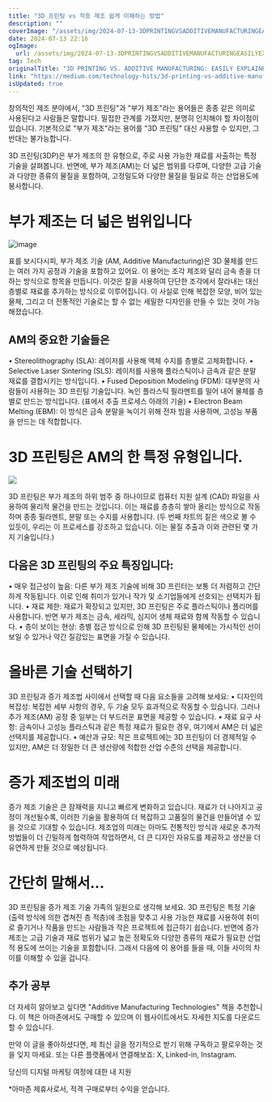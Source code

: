 ```yaml
---
title: "3D 프린팅 vs 적층 제조 쉽게 이해하는 방법"
description: ""
coverImage: "/assets/img/2024-07-13-3DPRINTINGVSADDITIVEMANUFACTURINGEASILYEXPLAINED_0.png"
date: 2024-07-13 22:16
ogImage: 
  url: /assets/img/2024-07-13-3DPRINTINGVSADDITIVEMANUFACTURINGEASILYEXPLAINED_0.png
tag: Tech
originalTitle: "3D PRINTING VS. ADDITIVE MANUFACTURING: EASILY EXPLAINED"
link: "https://medium.com/technology-hits/3d-printing-vs-additive-manufacturing-easily-explained-5ce5a7f5688b"
isUpdated: true
---
```






창의적인 제조 분야에서, "3D 프린팅"과 "부가 제조"라는 용어들은 종종 같은 의미로 사용된다고 사람들은 말합니다. 밀접한 관계를 가졌지만, 분명히 인지해야 할 차이점이 있습니다. 기본적으로 "부가 제조"라는 용어를 "3D 프린팅" 대신 사용할 수 있지만, 그 반대는 불가능합니다.

3D 프린팅(3DP)은 부가 제조의 한 유형으로, 주로 사용 가능한 재료를 사출하는 특정 기술을 살펴봅니다. 반면에, 부가 제조(AM)는 더 넓은 범위를 다루며, 다양한 고급 기술과 다양한 종류의 물질을 포함하여, 고정밀도와 다양한 물질을 필요로 하는 산업용도에 봉사합니다.

# 부가 제조는 더 넓은 범위입니다

![image](/assets/img/2024-07-13-3DPRINTINGVSADDITIVEMANUFACTURINGEASILYEXPLAINED_0.png)

<div class="content-ad"></div>

표를 보시다시피, 부가 제조 기술 (AM, Additive Manufacturing)은 3D 물체를 만드는 여러 가지 공정과 기술을 포함하고 있어요. 이 용어는 조각 제조와 달리 금속 층을 더하는 방식으로 항목을 만듭니다. 이것은 칼을 사용하여 단단한 조각에서 잘라내는 대신 층별로 재료를 추가하는 방식으로 이루어집니다. 이 사실로 인해 복잡한 모양, 비어 있는 물체, 그리고 더 전통적인 기술로는 할 수 없는 세밀한 디자인을 만들 수 있는 것이 가능해졌습니다.

## AM의 중요한 기술들은

• Stereolithography (SLA): 레이저를 사용해 액체 수지를 층별로 고체화합니다.
• Selective Laser Sintering (SLS): 레이저를 사용해 플라스틱이나 금속과 같은 분말 재료를 결합시키는 방식입니다.
• Fused Deposition Modeling (FDM): 대부분의 사람들이 사용하는 3D 프린팅 기술입니다. 녹인 플라스틱 필라멘트를 밀어 내어 물체를 층별로 만드는 방식입니다. (표에서 추출 프로세스 아래의 기술)
• Electron Beam Melting (EBM): 이 방식은 금속 분말을 녹이기 위해 전자 빔을 사용하며, 고성능 부품을 만드는 데 적합합니다.

# 3D 프린팅은 AM의 한 특정 유형입니다.

<div class="content-ad"></div>

<img src="/assets/img/2024-07-13-3DPRINTINGVSADDITIVEMANUFACTURINGEASILYEXPLAINED_1.png" />

3D 프린팅은 부가 제조의 하위 범주 중 하나이므로 컴퓨터 지원 설계 (CAD) 파일을 사용하여 물리적 물건을 만드는 것입니다. 이는 재료를 층층히 쌓아 올리는 방식으로 작동하며 종종 필라멘트, 분말 또는 수지를 사용합니다. (두 번째 차트의 짙은 색으로 볼 수 있듯이, 우리는 이 프로세스를 강조하고 있습니다. 이는 물질 추출과 이와 관련된 몇 가지 기술입니다.)

## 다음은 3D 프린팅의 주요 특징입니다:

• 매우 접근성이 높음: 다른 부가 제조 기술에 비해 3D 프린터는 보통 더 저렴하고 간단하게 작동됩니다. 이로 인해 취미가 있거나 작가 및 소기업들에게 선호되는 선택지가 됩니다.
• 재료 제한: 재료가 확장되고 있지만, 3D 프린팅은 주로 플라스틱이나 폴리머를 사용합니다. 반면 부가 제조는 금속, 세라믹, 심지어 생체 재료와 함께 작동할 수 있습니다.
• 층이 보이는 현상: 층별 접근 방식으로 인해 3D 프린팅된 물체에는 가시적인 선이 보일 수 있거나 약간 질감있는 표면을 가질 수 있습니다.

<div class="content-ad"></div>

# 올바른 기술 선택하기

3D 프린팅과 증가 제조법 사이에서 선택할 때 다음 요소들을 고려해 보세요:
• 디자인의 복잡성: 복잡한 세부 사항의 경우, 두 기술 모두 효과적으로 작동할 수 있습니다. 그러나 추가 제조(AM) 공정 중 일부는 더 부드러운 표면을 제공할 수 있습니다.
• 재료 요구 사항: 금속이나 고성능 플라스틱과 같은 특정 재료가 필요한 경우, 여기에서 AM은 더 넓은 선택지를 제공합니다.
• 예산과 규모: 작은 프로젝트에는 3D 프린팅이 더 경제적일 수 있지만, AM은 더 정밀한 더 큰 생산량에 적합한 산업 수준의 선택을 제공합니다.

# 증가 제조법의 미래

증가 제조 기술은 큰 잠재력을 지니고 빠르게 변화하고 있습니다. 재료가 더 나아지고 공정이 개선될수록, 이러한 기술을 활용하여 더 복잡하고 고품질의 물건을 만들어낼 수 있을 것으로 기대할 수 있습니다. 제조업의 미래는 아마도 전통적인 방식과 새로운 추가적 방법들이 더 긴밀하게 협력하여 작업하면서, 더 큰 디자인 자유도를 제공하고 생산을 더 유연하게 만들 것으로 예상됩니다.

<div class="content-ad"></div>

# 간단히 말해서...

3D 프린팅을 증가 제조 기술 가족의 일원으로 생각해 보세요. 3D 프린팅은 특정 기술(출력 방식에 의한 겹쳐진 층 적층)에 초점을 맞추고 사용 가능한 재료를 사용하여 취미로 즐기거나 작품을 만드는 사람들과 작은 프로젝트에 접근하기 쉽습니다. 반면에 증가 제조는 고급 기술과 재료 범위가 넓고 높은 정확도와 다양한 종류의 재료가 필요한 산업적 용도에 쓰이는 기술을 포함합니다. 그래서 다음에 이 용어를 들을 때, 이들 사이의 차이를 이해할 수 있을 겁니다.

## 추가 공부

더 자세히 알아보고 싶다면 "Additive Manufacturing Technologies" 책을 추천합니다. 이 책은 아마존에서도 구매할 수 있으며 이 웹사이트에서도 자세한 지도를 다운로드할 수 있습니다.

<div class="content-ad"></div>

만약 이 글을 좋아하셨다면, 제 최신 글을 정기적으로 받기 위해 구독하고 팔로우하는 것을 잊지 마세요. 또는 다른 플랫폼에서 연결해보죠: X, Linked-in, Instagram.

당신의 디지털 마케팅 여정에 대한 내 지원

*아마존 제휴사로서, 적격 구매로부터 수익을 얻습니다.